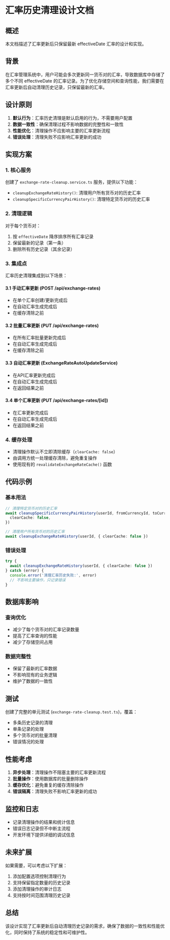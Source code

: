 # 汇率历史清理设计文档

## 概述

本文档描述了汇率更新后只保留最新 effectiveDate 汇率的设计和实现。

## 背景

在汇率管理系统中，用户可能会多次更新同一货币对的汇率，导致数据库中存储了多个不同 effectiveDate 的汇率记录。为了优化存储空间和查询性能，我们需要在汇率更新后自动清理历史记录，只保留最新的汇率。

## 设计原则

1. **默认行为**：汇率历史清理是默认启用的行为，不需要用户配置
2. **数据一致性**：确保清理过程不影响数据的完整性和一致性
3. **性能优化**：清理操作不应影响主要的汇率更新流程
4. **错误处理**：清理失败不应影响汇率更新的成功

## 实现方案

### 1. 核心服务

创建了 `exchange-rate-cleanup.service.ts` 服务，提供以下功能：

- `cleanupExchangeRateHistory()`: 清理用户所有货币对的历史汇率
- `cleanupSpecificCurrencyPairHistory()`: 清理特定货币对的历史汇率

### 2. 清理逻辑

对于每个货币对：

1. 按 `effectiveDate` 降序排序所有汇率记录
2. 保留最新的记录（第一条）
3. 删除所有历史记录（其余记录）

### 3. 集成点

汇率历史清理集成到以下场景：

#### 3.1 手动汇率更新 (POST /api/exchange-rates)

- 在单个汇率创建/更新完成后
- 在自动汇率生成完成后
- 在缓存清除之前

#### 3.2 批量汇率更新 (PUT /api/exchange-rates)

- 在所有汇率批量更新完成后
- 在自动汇率生成完成后
- 在缓存清除之前

#### 3.3 自动汇率更新 (ExchangeRateAutoUpdateService)

- 在API汇率更新完成后
- 在自动汇率生成完成后
- 在返回结果之前

#### 3.4 单个汇率更新 (PUT /api/exchange-rates/[id])

- 在汇率更新完成后
- 在自动汇率生成完成后
- 在返回结果之前

### 4. 缓存处理

- 清理操作默认不立即清除缓存（`clearCache: false`）
- 由调用方统一处理缓存清除，避免重复操作
- 使用现有的 `revalidateExchangeRateCache()` 函数

## 代码示例

### 基本用法

```typescript
// 清理特定货币对的历史汇率
await cleanupSpecificCurrencyPairHistory(userId, fromCurrencyId, toCurrencyId, {
  clearCache: false,
})

// 清理用户所有货币对的历史汇率
await cleanupExchangeRateHistory(userId, { clearCache: false })
```

### 错误处理

```typescript
try {
  await cleanupExchangeRateHistory(userId, { clearCache: false })
} catch (error) {
  console.error('清理汇率历史失败:', error)
  // 不影响主要操作，只记录错误
}
```

## 数据库影响

### 查询优化

- 减少了每个货币对的汇率记录数量
- 提高了汇率查询的性能
- 减少了存储空间占用

### 数据完整性

- 保留了最新的汇率数据
- 不影响现有的业务逻辑
- 维护了数据的一致性

## 测试

创建了完整的单元测试 (`exchange-rate-cleanup.test.ts`)，覆盖：

- 多条历史记录的清理
- 单条记录的处理
- 多个货币对的批量清理
- 错误情况的处理

## 性能考虑

1. **异步处理**：清理操作不阻塞主要的汇率更新流程
2. **批量操作**：使用数据库的批量删除操作
3. **缓存优化**：避免重复的缓存清除操作
4. **错误隔离**：清理失败不影响汇率更新的成功

## 监控和日志

- 记录清理操作的结果和统计信息
- 错误日志记录但不中断主流程
- 开发环境下提供详细的调试信息

## 未来扩展

如果需要，可以考虑以下扩展：

1. 添加配置选项控制清理行为
2. 支持保留指定数量的历史记录
3. 添加清理操作的审计日志
4. 支持按时间范围清理历史记录

## 总结

该设计实现了汇率更新后自动清理历史记录的需求，确保了数据的一致性和性能优化，同时保持了系统的稳定性和可维护性。
